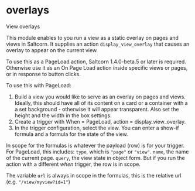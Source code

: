 # overlays

View overlays

This module enables to you run a view as a static overlay on pages and views in Saltcorn. It supplies an action `display_view_overlay` that causes an overlay to appear on the current view.

To use this as a PageLoad action, Saltcorn 1.4.0-beta.5 or later is required. Otherwise use it as an On Page Load action inside specific views or pages, or in response to button clicks. 

To use this with PageLoad:

1. Build a view you would like to serve as an overlay on pages and views. Ideally, this should have all of its content on a card or a container with a a set background - otherwise it will appear transparent. Also set the height and the width in the box settings.
2. Create a trigger with When = PageLoad, action = display_view_overlay.
3. In the trigger configuration, select the view. You can enter a show-if formula and a formula for the state of the view.

In scope for the formulas is whatever the payload (row) is for your trigger. For PageLoad, this includes: `type`, which is `"page"` or `"view"`. `name`, the name of the current page. `query`, the view state in object form. But if you run the action with a different *when* trigger, the row is in scope.

The variable `url` is always in scope in the formulas, this is the relative url (e.g. `"/view/myview?id=1"`)
